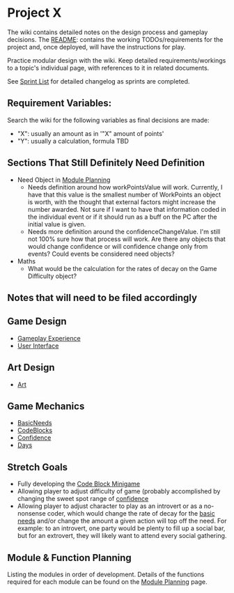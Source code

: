 # Project X

The wiki contains detailed notes on the design process and gameplay decisions. The [README](../../README.md): contains the working TODOs/requirements for the project and, once deployed, will have the instructions for play.

Practice modular design with the wiki. Keep detailed requirements/workings to a topic's individual page, with references to it in related documents.

See [Sprint List](./sprintList.md) for detailed changelog as sprints are completed.

## Requirement Variables:

Search the wiki for the following variables as final decisions are made:

* "X": usually an amount as in '"X" amount of points'
* "Y": usually a calculation, formula TBD

## Sections That Still Definitely Need Definition

* Need Object in [Module Planning](./ModulePlanning.md)
  * Needs definition around how workPointsValue will work. Currently, I have that this value is the smallest number of WorkPoints an object is worth, with the thought that external factors might increase the number awarded. Not sure if I want to have that information coded in the individual event or if it should run as a buff on the PC after the initial value is given.
  * Needs more definition around the confidenceChangeValue. I'm still not 100% sure how that process will work. Are there any objects that would change confidence or will confidence change only from events? Could events be considered need objects?
* Maths
  * What would be the calculation for the rates of decay on the Game Difficulty object?

## Notes that will need to be filed accordingly


## Game Design

* [Gameplay Experience](./Gameplay.md)
* [User Interface](./Interface.md)

## Art Design

* [Art](./Art.md)

## Game Mechanics

* [BasicNeeds](./BasicNeeds.md)
* [CodeBlocks](./CodeBlocks.md)
* [Confidence](./Confidence)
* [Days](./Days.md)

## Stretch Goals

* Fully developing the [Code Block Minigame](./CodeBlockMinigame.md)
* Allowing player to adjust difficulty of game (probably accomplished by changing the sweet spot range of [confidence](./Confidence.md)
* Allowing player to adjust character to play as an introvert or as a no-nonsense coder, which would change the rate of decay for the [basic needs](./BasicNeeds.md) and/or change the amount a given action will top off the need. For example: to an introvert, one party would be plenty to fill up a social bar, but for an extrovert, they will likely want to attend every social gathering.

## Module & Function Planning

Listing the modules in order of development. Details of the functions required for each module can be found on the [Module Planning](./ModulePlanning.md) page.